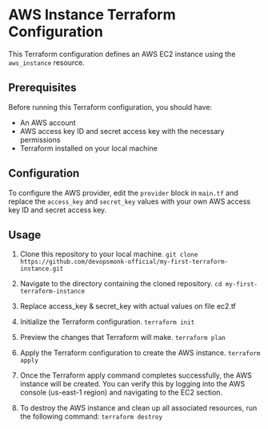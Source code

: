 # AWS Instance Terraform Configuration

This Terraform configuration defines an AWS EC2 instance using the `aws_instance` resource.

## Prerequisites

Before running this Terraform configuration, you should have:

- An AWS account
- AWS access key ID and secret access key with the necessary permissions
- Terraform installed on your local machine

## Configuration

To configure the AWS provider, edit the `provider` block in `main.tf` and replace the `access_key` and `secret_key` values with your own AWS access key ID and secret access key.

## Usage

1. Clone this repository to your local machine.
    ``` git clone https://github.com/devopsmonk-official/my-first-terraform-instance.git ```


2. Navigate to the directory containing the cloned repository.
    ``` cd my-first-terraform-instance ```

3. Replace access_key & secret_key with actual values on file ec2.tf

4. Initialize the Terraform configuration.
    ``` terraform init ```

5. Preview the changes that Terraform will make.
    ``` terraform plan ```

6. Apply the Terraform configuration to create the AWS instance.
    ``` terraform apply ```


7. Once the Terraform apply command completes successfully, the AWS instance will be created. You can verify this by logging into the AWS console (us-east-1 region) and navigating to the EC2 section.

8. To destroy the AWS instance and clean up all associated resources, run the following command:
    ``` terraform destroy ```

